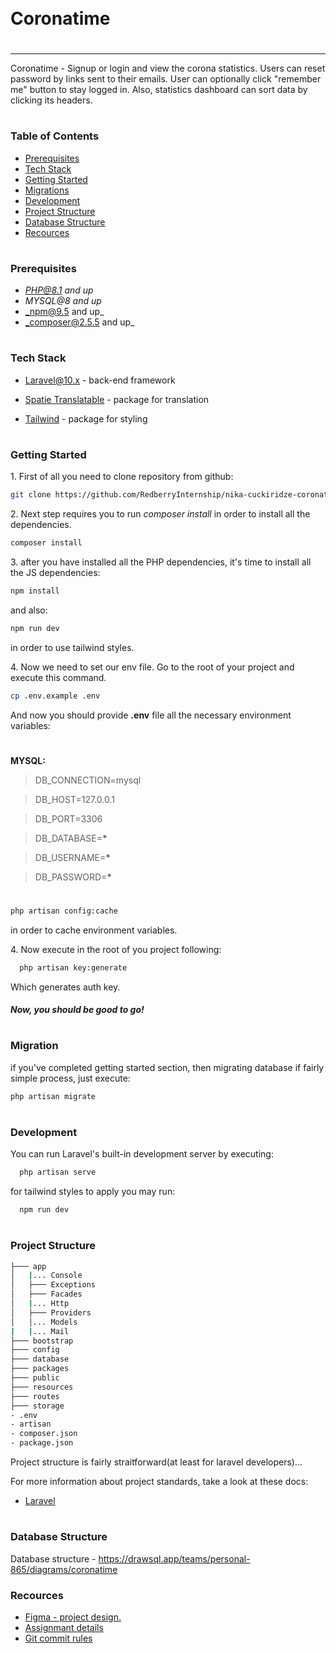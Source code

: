 <div style="display:flex; align-items: center">
  <h1 style="position:relative; top: -6px" >Coronatime</h1>
</div>

---

Coronatime - Signup or login and view the corona statistics. Users can reset password by links sent to their emails. User can optionally click "remember me" button to stay logged in. Also, statistics dashboard can sort data by clicking its headers.

#

### Table of Contents

-   [Prerequisites](#prerequisites)
-   [Tech Stack](#tech-stack)
-   [Getting Started](#getting-started)
-   [Migrations](#migration)
-   [Development](#development)
-   [Project Structure](#project-structure)
-   [Database Structure](#database-structure)
-   [Recources](#recources)

#

### Prerequisites

-   *PHP@8.1 and up*
-   _MYSQL@8 and up_
-   _npm@9.5 and up\_
-   _composer@2.5.5 and up\_

#

### Tech Stack

-   [Laravel@10.x](https://laravel.com/docs/10.x) - back-end framework

-   [Spatie Translatable](https://github.com/spatie/laravel-translatable) - package for translation

-   [Tailwind](https://tailwindcss.com/) - package for styling

#

### Getting Started

1\. First of all you need to clone repository from github:

```sh
git clone https://github.com/RedberryInternship/nika-cuckiridze-coronatime.git
```

2\. Next step requires you to run _composer install_ in order to install all the dependencies.

```sh
composer install
```

3\. after you have installed all the PHP dependencies, it's time to install all the JS dependencies:

```sh
npm install
```

and also:

```sh
npm run dev
```

in order to use tailwind styles.

4\. Now we need to set our env file. Go to the root of your project and execute this command.

```sh
cp .env.example .env
```

And now you should provide **.env** file all the necessary environment variables:

#

**MYSQL:**

> DB_CONNECTION=mysql

> DB_HOST=127.0.0.1

> DB_PORT=3306

> DB_DATABASE=**\***

> DB_USERNAME=**\***

> DB_PASSWORD=**\***

#

```sh
php artisan config:cache
```

in order to cache environment variables.

4\. Now execute in the root of you project following:

```sh
  php artisan key:generate
```

Which generates auth key.

##### Now, you should be good to go!

#

### Migration

if you've completed getting started section, then migrating database if fairly simple process, just execute:

```sh
php artisan migrate
```

#

### Development

You can run Laravel's built-in development server by executing:

```sh
  php artisan serve
```

for tailwind styles to apply you may run:

```sh
  npm run dev
```

#

### Project Structure

```bash
├─── app
│   |... Console
│   ├─── Exceptions
│   ├─── Facades
│   |... Http
│   ├─── Providers
│   │... Models
|   |... Mail
├─── bootstrap
├─── config
├─── database
├─── packages
├─── public
├─── resources
├─── routes
├─── storage
- .env
- artisan
- composer.json
- package.json
```

Project structure is fairly straitforward(at least for laravel developers)...

For more information about project standards, take a look at these docs:

-   [Laravel](https://laravel.com/docs/10.x)

#

### Database Structure

Database structure - https://drawsql.app/teams/personal-865/diagrams/coronatime

### Recources

-   [Figma - project design.](https://www.figma.com/file/O9A950iYrHgZHtBuCtNSY8/Coronatime?node-id=0-1&t=TbgS4GjC5Y6kQpIP-0)
-   [Assignmant details](https://redberry.gitbook.io/coronatime/)
-   [Git commit rules](https://redberry.gitbook.io/resources/other/git-is-semantikuri-komitebi)
